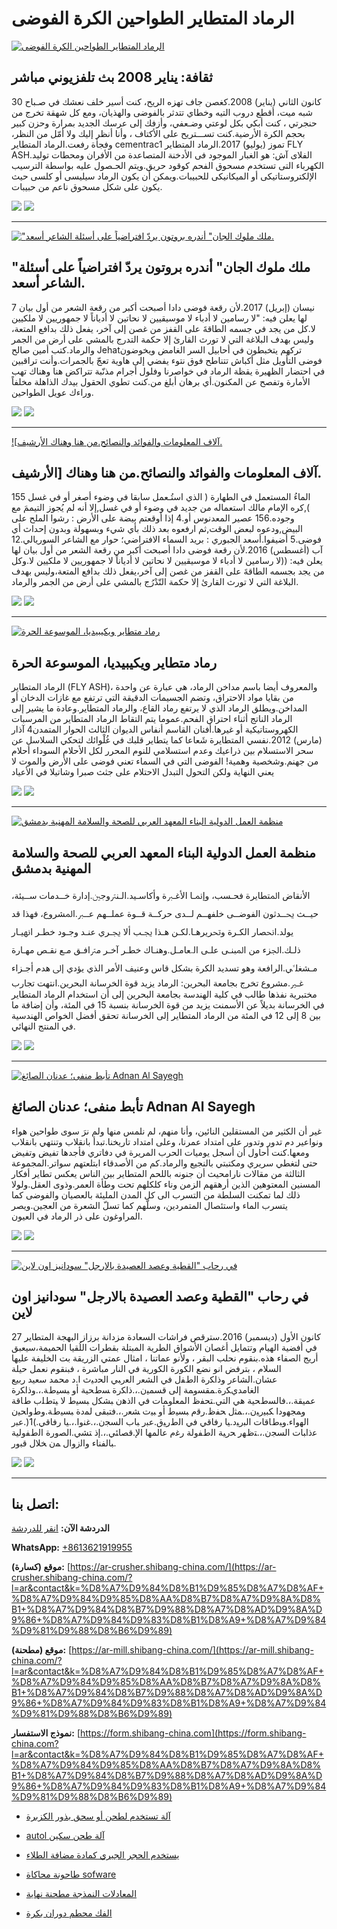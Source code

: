 # الرماد المتطاير الطواحين الكرة الفوضى

<a href="https://swt.shibang-china.com/?l=ar&img&k=%D8%A7%D9%84%D8%B1%D9%85%D8%A7%D8%AF+%D8%A7%D9%84%D9%85%D8%AA%D8%B7%D8%A7%D9%8A%D8%B1+%D8%A7%D9%84%D8%B7%D9%88%D8%A7%D8%AD%D9%8A%D9%86+%D8%A7%D9%84%D9%83%D8%B1%D8%A9+%D8%A7%D9%84%D9%81%D9%88%D8%B6%D9%89" target="_blank">![الرماد المتطاير الطواحين الكرة الفوضى](http://static.shibang-china.com/all-800x300/125.jpg)</a>

## ثقافة: يناير 2008 بث تلفزيوني مباشر
30 كانون الثاني (يناير) 2008.كغصن جاف تهزه الريح، كنت أسير خلف نعشك في صـباح شبه ميت، أقطع دروب التيه وخطاي تتدثر بالفوضى والهذيان، ومع كل شهقة تخرج من حنجرتي ، كنت أبكي بكل لوعتي وضـعفي، وأزفك إلى عرسك الجديد بمرارة وحزن كبير بحجم الكرة الأرضية.كنت تســـتريح على الأكتاف ، وأنا أنظر إليك ولا أمّل من النظر، وفجأة رفعت.الرماد المتطاير cementrac1 تموز (يوليو) 2017.الرماد المتطاير FLY ASH.الفلاى آش: هو الغبار الموجود فى الأدخنة المتصاعدة من الأفران ومحطات توليد الكهرباء التى تستخدم مسحوق الفحم كوقود حريق.ويتم الحـصول عليه بواسطة الترسيب الإلكتروستاتيكى أو الميكانيكى للحبيبات.ويمكن أن يكون الرماد سيليسى أو كلسى حيث يكون على شكل مسحوق ناعم من حبيبات.


<a href="https://whatsapp.shibangsoft.com/WhatsApp.php" target="_blank" title="WhatsApp">![](http://static.shibang-china.com/icon/whatsapp.png)</a> <a href="https://swt.shibang-china.com/?l=ar&icon&k=%D8%A7%D9%84%D8%B1%D9%85%D8%A7%D8%AF+%D8%A7%D9%84%D9%85%D8%AA%D8%B7%D8%A7%D9%8A%D8%B1+%D8%A7%D9%84%D8%B7%D9%88%D8%A7%D8%AD%D9%8A%D9%86+%D8%A7%D9%84%D9%83%D8%B1%D8%A9+%D8%A7%D9%84%D9%81%D9%88%D8%B6%D9%89" target="_blank">![](http://static.shibang-china.com/icon/chat-ar.png)</a>

---

<a href="https://swt.shibang-china.com/?l=ar&img&k=%D8%A7%D9%84%D8%B1%D9%85%D8%A7%D8%AF+%D8%A7%D9%84%D9%85%D8%AA%D8%B7%D8%A7%D9%8A%D8%B1+%D8%A7%D9%84%D8%B7%D9%88%D8%A7%D8%AD%D9%8A%D9%86+%D8%A7%D9%84%D9%83%D8%B1%D8%A9+%D8%A7%D9%84%D9%81%D9%88%D8%B6%D9%89" target="_blank">![&quot;ملك ملوك الجان&quot; أندره بروتون يردّ افتراضياً على أسئلة الشاعر أسعد.](http://static.shibang-china.com/all-800x300/952.jpg)</a>

## &quot;ملك ملوك الجان&quot; أندره بروتون يردّ افتراضياً على أسئلة الشاعر أسعد.
7 نيسان (إبريل) 2017.لأن رقعة فوضى دادا أصبحت أكبر من رقعة الشعر من أول بيان لها يعلن فيه: &quot;لا رسامين لا أدباء لا موسيقيين لا نحاتين لا أدياناً لا جمهوريين لا ملكيين لا.كل من يجد في جسمه الطاقةَ على القفز من غصن إلى آخر، يفعل ذلك بدافع المتعة، وليس بهدف البلاغة التي لا تورث القارئ إلا حكمة التدرج بالمشي على أرض من الجمر والرماد.كتب أمين صالح Jehatتركهم يتخبطون في أحابيل السر الغامض ويخوضون فوضى التأويل مثل أكباش تتناطح فوق نتوء يفضي إلى هاوية تعجّ بالجمرات.وأنت تراقبين في احتضار الظهيرة يقظة الرماد في خواصرنا وفلول أجرام مذنّبة تتراكض هنا وهناك تهب الأمارة وتفصح عن المكنون.أي برهان أبلغ من.كنت تطوي الحقول بيدك الذاهلة مخلفاً وراءك عويل الطواحين.


<a href="https://whatsapp.shibangsoft.com/WhatsApp.php" target="_blank" title="WhatsApp">![](http://static.shibang-china.com/icon/whatsapp.png)</a> <a href="https://swt.shibang-china.com/?l=ar&icon&k=%D8%A7%D9%84%D8%B1%D9%85%D8%A7%D8%AF+%D8%A7%D9%84%D9%85%D8%AA%D8%B7%D8%A7%D9%8A%D8%B1+%D8%A7%D9%84%D8%B7%D9%88%D8%A7%D8%AD%D9%8A%D9%86+%D8%A7%D9%84%D9%83%D8%B1%D8%A9+%D8%A7%D9%84%D9%81%D9%88%D8%B6%D9%89" target="_blank">![](http://static.shibang-china.com/icon/chat-ar.png)</a>

---

<a href="https://swt.shibang-china.com/?l=ar&img&k=%D8%A7%D9%84%D8%B1%D9%85%D8%A7%D8%AF+%D8%A7%D9%84%D9%85%D8%AA%D8%B7%D8%A7%D9%8A%D8%B1+%D8%A7%D9%84%D8%B7%D9%88%D8%A7%D8%AD%D9%8A%D9%86+%D8%A7%D9%84%D9%83%D8%B1%D8%A9+%D8%A7%D9%84%D9%81%D9%88%D8%B6%D9%89" target="_blank">![آلاف المعلومات والفوائد والنصائح.من هنا وهناك [الأرشيف.](http://static.shibang-china.com/all-800x300/782.jpg)</a>

## آلاف المعلومات والفوائد والنصائح.من هنا وهناك [الأرشيف.
155 الماءُ المستعمل في الطهارة ( الذي استُـعمل سابقا في وضوء أصغر أو في غسل ),كره الإمام مالك استعماله من جديد في وضوء أو في غسل,إلا أنه لم يُجوز التيممَ مع وجوده.156 عصير المعدنوس أو.4 إذا أوقعتم بيضة على الأرض : رشوا الملح على البيض,ودعوه لبعض الوقت,ثم ارفعوه بعد ذلك بأي شيء وبسهولة وبدون إحداث أي فوضى.5 أضيفوا.أسعد الجبوري : بريد السماء الافتراضي؛ حوار مع الشاعر السوريالي.12 آب (أغسطس) 2016.لأن رقعة فوضى دادا أصبحت أكبر من رقعة الشعر من أول بيان لها يعلن فيه: ((لا رسامين لا أدباء لا موسيقيين لا نحاتين لا أدياناً لا جمهوريين لا ملكيين لا.وكل من يجد بجسمه الطاقةَ على القفز من غصن إلى آخر،يفعل ذلك بدافع المتعة،وليس بهدف البلاغة التي لا تورث القارئ إلا حكمة التّدْرُج بالمشي على أرض من الجمر والرماد.


<a href="https://whatsapp.shibangsoft.com/WhatsApp.php" target="_blank" title="WhatsApp">![](http://static.shibang-china.com/icon/whatsapp.png)</a> <a href="https://swt.shibang-china.com/?l=ar&icon&k=%D8%A7%D9%84%D8%B1%D9%85%D8%A7%D8%AF+%D8%A7%D9%84%D9%85%D8%AA%D8%B7%D8%A7%D9%8A%D8%B1+%D8%A7%D9%84%D8%B7%D9%88%D8%A7%D8%AD%D9%8A%D9%86+%D8%A7%D9%84%D9%83%D8%B1%D8%A9+%D8%A7%D9%84%D9%81%D9%88%D8%B6%D9%89" target="_blank">![](http://static.shibang-china.com/icon/chat-ar.png)</a>

---

<a href="https://swt.shibang-china.com/?l=ar&img&k=%D8%A7%D9%84%D8%B1%D9%85%D8%A7%D8%AF+%D8%A7%D9%84%D9%85%D8%AA%D8%B7%D8%A7%D9%8A%D8%B1+%D8%A7%D9%84%D8%B7%D9%88%D8%A7%D8%AD%D9%8A%D9%86+%D8%A7%D9%84%D9%83%D8%B1%D8%A9+%D8%A7%D9%84%D9%81%D9%88%D8%B6%D9%89" target="_blank">![رماد متطاير ويكيبيديا، الموسوعة الحرة](http://static.shibang-china.com/all-800x300/781.jpg)</a>

## رماد متطاير ويكيبيديا، الموسوعة الحرة
الرماد المتطاير (FLY ASH)، والمعروف أيضا باسم مداخن الرماد، هي عبارة عن واحدة من بقايا مواد الاحتراق، وتضم الجسيمات الدقيقة التي ترتفع مع غازات الدخان أو المداخن.ويطلق الرماد الذي لا يرتفع رماد القاع، والرماد المتطاير.وعادة ما يشير إلى الرماد الناتج أثناء احتراق الفحم.عموما يتم التقاط الرماد المتطاير من المرسبات الكهروستاتيكية أو غيرها.أفنان القاسم أنفاس الديوان الثالث الحوار المتمدن4 آذار (مارس) 2012.نفسي المتطايرة شَعاعا كما يتطاير قلبك في غُلْوائك لتحكي السلاسل عن سحر الاستسلام بين ذراعيك وعدم استسلامي للنوم المحرر لكل الأحلام السوداء أحلام من جهنم.وشخصية وهمية! الفوضى التي في السماء تعني فوضى على الأرض والموت لا يعني النهاية ولكن التحول التبدل الاحتلام على جثث صبرا وشاتيلا في الأعياد


<a href="https://whatsapp.shibangsoft.com/WhatsApp.php" target="_blank" title="WhatsApp">![](http://static.shibang-china.com/icon/whatsapp.png)</a> <a href="https://swt.shibang-china.com/?l=ar&icon&k=%D8%A7%D9%84%D8%B1%D9%85%D8%A7%D8%AF+%D8%A7%D9%84%D9%85%D8%AA%D8%B7%D8%A7%D9%8A%D8%B1+%D8%A7%D9%84%D8%B7%D9%88%D8%A7%D8%AD%D9%8A%D9%86+%D8%A7%D9%84%D9%83%D8%B1%D8%A9+%D8%A7%D9%84%D9%81%D9%88%D8%B6%D9%89" target="_blank">![](http://static.shibang-china.com/icon/chat-ar.png)</a>

---

<a href="https://swt.shibang-china.com/?l=ar&img&k=%D8%A7%D9%84%D8%B1%D9%85%D8%A7%D8%AF+%D8%A7%D9%84%D9%85%D8%AA%D8%B7%D8%A7%D9%8A%D8%B1+%D8%A7%D9%84%D8%B7%D9%88%D8%A7%D8%AD%D9%8A%D9%86+%D8%A7%D9%84%D9%83%D8%B1%D8%A9+%D8%A7%D9%84%D9%81%D9%88%D8%B6%D9%89" target="_blank">![منظمة العمل الدولية البناء المعهد العربي للصحة والسلامة المهنية بدمشق](http://static.shibang-china.com/all-800x300/729.jpg)</a>

## منظمة العمل الدولية البناء المعهد العربي للصحة والسلامة المهنية بدمشق
ﺍﻷﻧﻘﺎﺽ ﺍﳌﺘﻄﺎﻳﺮﺓ ﻓﺤـﺴﺐ، ﻭﺇﳕـﺎ ﺍﻷﻏـﱪﺓ ﻭﺃﻛﺎﺳـﻴﺪ.ﺍﻟـﻨﱰﻭﺟﲔ.ﺇﺩﺍﺭﺓ ﺧــﺪﻣﺎﺕ ﺳــﻴﺌﺔ، ﺣﻴــﺚ ﳛــﺪﺛﻮﻥ ﺍﻟﻔﻮﺿــﻰ ﺧﻠﻔﻬــﻢ ﻟــﺪﻯ ﺣﺮﻛــﺔ ﻗــﻮﺓ ﻋﻤﻠــﻬﻢ ﻋــﱪ.ﺍﳌﺸﺮﻭﻉ، ﻓﻬﺬﺍ ﻗﺪ ﻳﻮﻟﺪ.ﺍﳓﺼﺎﺭ ﺍﻟﻜـﺮﺓ ﻭﲢﺮﻳﺮﻫـﺎ.ﻟﻜـﻦ ﻫـﺬﺍ ﳚـﺐ ﺃﻻ ﳚـﺮﻱ ﻋﻨـﺪ ﻭﺟـﻮﺩ ﺧﻄـﺮ ﺍﳖﻴـﺎﺭ ﺫﻟـﻚ.ﺍﳉﺰﺀ ﻣﻦ ﺍﳌﺒﻨـﻰ ﻋﻠـﻰ ﺍﻟ.ﻌﺎﻣـﻞ.ﻭﻫﻨـﺎﻙ ﺧﻄـﺮ ﺁﺧـﺮ ﻣﱰﺍﻓـﻖ ﻣـﻊ ﻧﻘـﺺ ﻣﻬـﺎﺭﺓ ﻣـﺸﻐﻠﱢﻲ.ﺍﻟﺮﺍﻓﻌﺔ ﻭﻫﻮ ﺗﺴﺪﻳﺪ ﺍﻟﻜﺮﺓ ﺑﺸﻜﻞ ﻗﺎﺱ ﻭﻋﻨﻴﻒ ﺍﻷﻣﺮ ﺍﻟﺬﻱ ﻳﺆﺩﻱ ﺇﱃ ﻫﺪﻡ ﺃﺟـﺰﺍﺀ ﻏـﲑ.مشروع تخرج بجامعة البحرين: الرماد يزيد قوة الخرسانة البحرين.انتهت تجارب مختبرية نفذها طالب في كلية الهندسة بجامعة البحرين إلى أن استخدام الرماد المتطاير في الخرسانة بديلاً عن الأسمنت يزيد من قوة الخرسانة بنسبة 15 في المئة، وأن إضافة ما بين 8 إلى 12 في المئة من الرماد المتطاير إلى الخرسانة تحقق أفضل الخواص الهندسية في المنتج النهائي.


<a href="https://whatsapp.shibangsoft.com/WhatsApp.php" target="_blank" title="WhatsApp">![](http://static.shibang-china.com/icon/whatsapp.png)</a> <a href="https://swt.shibang-china.com/?l=ar&icon&k=%D8%A7%D9%84%D8%B1%D9%85%D8%A7%D8%AF+%D8%A7%D9%84%D9%85%D8%AA%D8%B7%D8%A7%D9%8A%D8%B1+%D8%A7%D9%84%D8%B7%D9%88%D8%A7%D8%AD%D9%8A%D9%86+%D8%A7%D9%84%D9%83%D8%B1%D8%A9+%D8%A7%D9%84%D9%81%D9%88%D8%B6%D9%89" target="_blank">![](http://static.shibang-china.com/icon/chat-ar.png)</a>

---

<a href="https://swt.shibang-china.com/?l=ar&img&k=%D8%A7%D9%84%D8%B1%D9%85%D8%A7%D8%AF+%D8%A7%D9%84%D9%85%D8%AA%D8%B7%D8%A7%D9%8A%D8%B1+%D8%A7%D9%84%D8%B7%D9%88%D8%A7%D8%AD%D9%8A%D9%86+%D8%A7%D9%84%D9%83%D8%B1%D8%A9+%D8%A7%D9%84%D9%81%D9%88%D8%B6%D9%89" target="_blank">![تأبط منفى؛ عدنان الصائغ Adnan Al Sayegh](http://static.shibang-china.com/all-800x300/984.jpg)</a>

## تأبط منفى؛ عدنان الصائغ Adnan Al Sayegh
غير أن الكثير من المستقلين النائين، وأنا منهم، لم نلمس منها ولم نرَ سوى طواحين هواء ونواعير دم تدور وتدور على امتداد عمرنا، وعلى امتداد تاريخنا.تبدأ بانقلاب وتنتهي بانقلاب ومعها.كنت أحاول أن أسجل يوميات الحرب المريرة في دفاتري فأجدها تفيض وتفيض حتى لتغطي سريري ومكتبتي بالنجيع والرماد.كم من الأصدقاء ابتلعتهم سواتر.المجموعة الثالثة من مقالات نارامحيث أن جنونه باللحم المتطاير بين الناس يعكس تطاير أفكار المسنين المعتوهين الذين أرهقهم الزمن وناء كلكلهم تحت وطأة العمر.وذوى العقل.ولولا ذلك لما تمكنت السلطة من التسرب الى كل المدن المليئة بالعصيان والفوضى كما يتسرب الماء واستئصال المتمردين، وسلّهم كما تسلّ الشعرة من العجين.ويصر المراوغون على ذر الرماد في العيون.


<a href="https://whatsapp.shibangsoft.com/WhatsApp.php" target="_blank" title="WhatsApp">![](http://static.shibang-china.com/icon/whatsapp.png)</a> <a href="https://swt.shibang-china.com/?l=ar&icon&k=%D8%A7%D9%84%D8%B1%D9%85%D8%A7%D8%AF+%D8%A7%D9%84%D9%85%D8%AA%D8%B7%D8%A7%D9%8A%D8%B1+%D8%A7%D9%84%D8%B7%D9%88%D8%A7%D8%AD%D9%8A%D9%86+%D8%A7%D9%84%D9%83%D8%B1%D8%A9+%D8%A7%D9%84%D9%81%D9%88%D8%B6%D9%89" target="_blank">![](http://static.shibang-china.com/icon/chat-ar.png)</a>

---

<a href="https://swt.shibang-china.com/?l=ar&img&k=%D8%A7%D9%84%D8%B1%D9%85%D8%A7%D8%AF+%D8%A7%D9%84%D9%85%D8%AA%D8%B7%D8%A7%D9%8A%D8%B1+%D8%A7%D9%84%D8%B7%D9%88%D8%A7%D8%AD%D9%8A%D9%86+%D8%A7%D9%84%D9%83%D8%B1%D8%A9+%D8%A7%D9%84%D9%81%D9%88%D8%B6%D9%89" target="_blank">![في رحاب &quot;القطية وعصد العصيدة بالارجل&quot; سودانيز اون لاين](http://static.shibang-china.com/all-800x300/641.jpg)</a>

## في رحاب &quot;القطية وعصد العصيدة بالارجل&quot; سودانيز اون لاين
27 كانون الأول (ديسمبر) 2016.سترقص فراشات السعادة مزدانة برزاز البهجة المتطاير في أفضية الهيام وتتمايل أغصان الأشواق الطرية المبتلة بقطرات اللُقيا الحميمة،سيعبق أريج الصفاء هذه.بنقوم نحلب البقر ، ولأنو عماتنا ، امثال عمتي الزريقة بت الخليفة عليها السلام ، بترفض انو نضع الكورة الكورية في النار مباشرة ، فبنقوم نعمل حيلة عشان.ﺍﻟﺸﺎﻋﺭ ﻭﺫﺍﻜﺭﺓ ﺍﻟﻁﻔل ﻓﻲ ﺍﻟﺸﻌﺭ ﺍﻟﻌﺭﺒﻲ ﺍﻟﺤﺩﻴﺙ ا.د محمد سعيد ربيع الغامديﻜﺭﺓ.ﻤﻘﺴﻭﻤﺔ ﺇﻟﻰ ﻗﺴﻤﻴﻥ.،.ﺫﺍﻜﺭﺓ ﺴﻁﺤﻴﺔ ﺃﻭ ﺒﺴﻴﻁﺔ.،.ﻭﺫﺍﻜﺭﺓ ﻋﻤﻴﻘﺔ.،.ﻓﺎﻟﺴﻁﺤﻴﺔ ﻫﻲ ﺍﻟﺘﻲ.ﺘﺤﻔﻅ ﺍﻟﻤﻌﻠﻭﻤﺎﺕ ﻓﻲ ﺍﻟﺫﻫﻥ ﺒﺸﻜل ﺒﺴﻴﻁ ﻻ ﻴﺘﻁﻠﺏ ﻁﺎﻗﺔ ﻭﻤﺠﻬﻭﺩﺍ ﻜﺒﻴﺭﻴﻥ.،.ﻤﺜل ﺤﻔﻅ.ﺭﻗﻡ ﺒﺴﻴﻁ ﺃﻭ ﺒﻴﺕ ﺸﻌﺭ.،.ﻓﺘﺒﻘﻰ ﻟﻤﺩﺓ ﺒﺴﻴﻁﺔ.ﻭﻁﻭﺍﺤﻴﻥ ﺍﻟﻬﻭﺍﺀ.ﻭﺒﻁﺎﻗﺎﺕ ﺍﻟﺒﺭﻴﺩ.ﻴﺎ ﺭﻓﺎﻗﻲ ﻓﻲ ﺍﻟﻁﺭﻴﻕ.ﻋﺒﺭ ﺒﺎﺏ ﺍﻟﺴﺠﻥ.،.ﻏﻨﻭﺍ.،.ﻴﺎ ﺭﻓﺎﻗﻲ.)1(.ﻋﺒﺭ ﻋﺫﺍﺒﺎﺕ ﺍﻟﺴﺠﻥ.،.ﺘﻅﻬﺭ ﺤﺭﻴﺔ ﺍﻟﻁﻔﻭﻟﺔ ﺭﻏﻡ ﻋﺎﻟﻤﻬﺎ ﺍﻹ.ﻗﺼﺎﺌﻲ.،.ﺇﺫ ﺘﺸﻲ.ﺍﻟﺼﻭﺭﺓ ﺍﻟﻁﻔﻭﻟﻴﺔ ﺒﺎﻟﻔﻨﺎﺀ ﻭﺍﻟﺯﻭﺍل ﻤﻥ ﺨﻼل ﻗﺒﻭﺭ.


<a href="https://whatsapp.shibangsoft.com/WhatsApp.php" target="_blank" title="WhatsApp">![](http://static.shibang-china.com/icon/whatsapp.png)</a> <a href="https://swt.shibang-china.com/?l=ar&icon&k=%D8%A7%D9%84%D8%B1%D9%85%D8%A7%D8%AF+%D8%A7%D9%84%D9%85%D8%AA%D8%B7%D8%A7%D9%8A%D8%B1+%D8%A7%D9%84%D8%B7%D9%88%D8%A7%D8%AD%D9%8A%D9%86+%D8%A7%D9%84%D9%83%D8%B1%D8%A9+%D8%A7%D9%84%D9%81%D9%88%D8%B6%D9%89" target="_blank">![](http://static.shibang-china.com/icon/chat-ar.png)</a>

---
## اتصل بنا:

**الدردشة الآن:** [انقر للدردشة](https://swt.shibang-china.com?l=ar&contact&k=%D8%A7%D9%84%D8%B1%D9%85%D8%A7%D8%AF+%D8%A7%D9%84%D9%85%D8%AA%D8%B7%D8%A7%D9%8A%D8%B1+%D8%A7%D9%84%D8%B7%D9%88%D8%A7%D8%AD%D9%8A%D9%86+%D8%A7%D9%84%D9%83%D8%B1%D8%A9+%D8%A7%D9%84%D9%81%D9%88%D8%B6%D9%89)

**WhatsApp:**  [+8613621919955](https://whatsapp.shibangsoft.com/WhatsApp.php)

**موقع (كسارة):** [https://ar-crusher.shibang-china.com/](https://ar-crusher.shibang-china.com/?l=ar&contact&k=%D8%A7%D9%84%D8%B1%D9%85%D8%A7%D8%AF+%D8%A7%D9%84%D9%85%D8%AA%D8%B7%D8%A7%D9%8A%D8%B1+%D8%A7%D9%84%D8%B7%D9%88%D8%A7%D8%AD%D9%8A%D9%86+%D8%A7%D9%84%D9%83%D8%B1%D8%A9+%D8%A7%D9%84%D9%81%D9%88%D8%B6%D9%89)

**موقع (مطحنة):** [https://ar-mill.shibang-china.com/](https://ar-mill.shibang-china.com/?l=ar&contact&k=%D8%A7%D9%84%D8%B1%D9%85%D8%A7%D8%AF+%D8%A7%D9%84%D9%85%D8%AA%D8%B7%D8%A7%D9%8A%D8%B1+%D8%A7%D9%84%D8%B7%D9%88%D8%A7%D8%AD%D9%8A%D9%86+%D8%A7%D9%84%D9%83%D8%B1%D8%A9+%D8%A7%D9%84%D9%81%D9%88%D8%B6%D9%89)

**نموذج الاستفسار:** [https://form.shibang-china.com](https://form.shibang-china.com?l=ar&contact&k=%D8%A7%D9%84%D8%B1%D9%85%D8%A7%D8%AF+%D8%A7%D9%84%D9%85%D8%AA%D8%B7%D8%A7%D9%8A%D8%B1+%D8%A7%D9%84%D8%B7%D9%88%D8%A7%D8%AD%D9%8A%D9%86+%D8%A7%D9%84%D9%83%D8%B1%D8%A9+%D8%A7%D9%84%D9%81%D9%88%D8%B6%D9%89)

* [آلة تستخدم لطحن أو سحق بذور الكزبرة](../29/%D8%A2%D9%84%D8%A9%20%D8%AA%D8%B3%D8%AA%D8%AE%D8%AF%D9%85%20%D9%84%D8%B7%D8%AD%D9%86%20%D8%A3%D9%88%20%D8%B3%D8%AD%D9%82%20%D8%A8%D8%B0%D9%88%D8%B1%20%D8%A7%D9%84%D9%83%D8%B2%D8%A8%D8%B1%D8%A9.md)

* [autol آلة طحن سكين](../26/autol%20%D8%A2%D9%84%D8%A9%20%D8%B7%D8%AD%D9%86%20%D8%B3%D9%83%D9%8A%D9%86.md)

* [يستخدم الحجر الجيري كمادة مضافة الطلاء](../27/%D9%8A%D8%B3%D8%AA%D8%AE%D8%AF%D9%85%20%D8%A7%D9%84%D8%AD%D8%AC%D8%B1%20%D8%A7%D9%84%D8%AC%D9%8A%D8%B1%D9%8A%20%D9%83%D9%85%D8%A7%D8%AF%D8%A9%20%D9%85%D8%B6%D8%A7%D9%81%D8%A9%20%D8%A7%D9%84%D8%B7%D9%84%D8%A7%D8%A1.md)

* [طاحونة محاكاة sofware](../29/%D8%B7%D8%A7%D8%AD%D9%88%D9%86%D8%A9%20%D9%85%D8%AD%D8%A7%D9%83%D8%A7%D8%A9%20sofware.md)

* [المعادلات النمذجة مطحنة نهاية](../27/%D8%A7%D9%84%D9%85%D8%B9%D8%A7%D8%AF%D9%84%D8%A7%D8%AA%20%D8%A7%D9%84%D9%86%D9%85%D8%B0%D8%AC%D8%A9%20%D9%85%D8%B7%D8%AD%D9%86%D8%A9%20%D9%86%D9%87%D8%A7%D9%8A%D8%A9.md)

* [الفك محطم دوران بكرة](../27/%D8%A7%D9%84%D9%81%D9%83%20%D9%85%D8%AD%D8%B7%D9%85%20%D8%AF%D9%88%D8%B1%D8%A7%D9%86%20%D8%A8%D9%83%D8%B1%D8%A9.md)